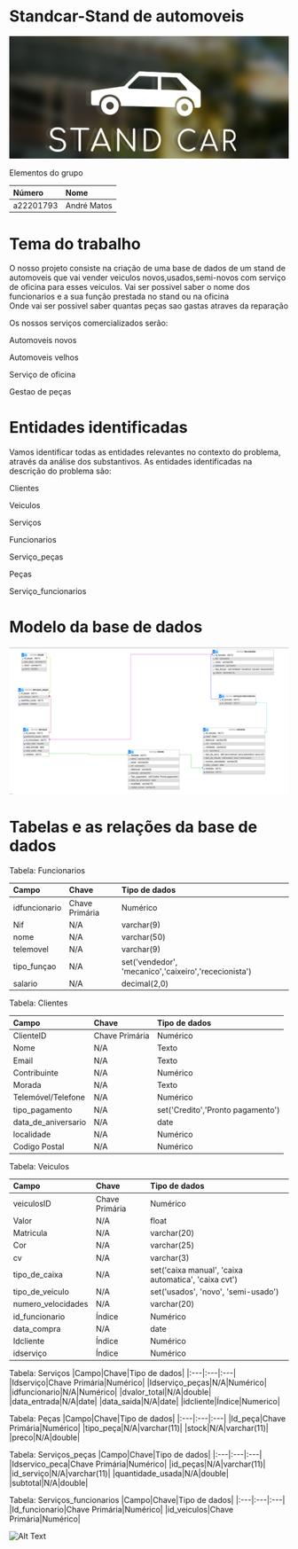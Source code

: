 # Standcar-Stand de automoveis
![imagem](./img/stand-car.PNG)




 Elementos do grupo

|Número|Nome            |
|:-----|:---------------|
|a22201793 |André Matos |

# Tema do trabalho

O nosso projeto consiste na criação de uma base de dados de um stand de automoveis que vai vender veiculos novos,usados,semi-novos com serviço de oficina para esses veiculos.
Vai ser possivel saber o nome dos funcionarios e a sua função prestada no stand ou na oficina  
Onde vai ser possivel saber quantas peças sao gastas atraves da reparação

Os nossos  serviços  comercializados serão:

Automoveis novos

Automoveis velhos

Serviço de oficina
 
Gestao de peças 

# Entidades identificadas

Vamos identificar todas as entidades relevantes no contexto do problema, através da análise dos substantivos. 
As entidades identificadas na descrição do problema são:

Clientes

Veiculos
 
Serviços

Funcionarios

Serviço_peças

Peças

Serviço_funcionarios



# Modelo da base de dados

![imagem](./img/base-de-dados-temporaria.png)


# Tabelas e as relações da base de dados


Tabela: Funcionarios

|Campo|Chave|Tipo de dados|
|:---|:---|:---|
|idfuncionario|Chave Primária|Numérico|
|Nif|N/A|varchar(9)|
|nome|N/A|varchar(50)|
|telemovel|N/A|varchar(9)|
|tipo_funçao|N/A|set('vendedor', 'mecanico','caixeiro','rececionista')|
|salario|N/A|decimal(2,0)|



Tabela: Clientes

|Campo|Chave|Tipo de dados|
|:---|:---|:---|
|ClienteID|Chave Primária|Numérico|
|Nome|N/A|Texto|
|Email|N/A|Texto|
|Contribuinte|N/A|Numérico|
|Morada|N/A|Texto|
|Telemóvel/Telefone|N/A|Numérico|
|tipo_pagamento|N/A|set('Credito','Pronto pagamento')|
|data_de_aniversario|N/A|date|
|localidade|N/A|Numérico|
|Codigo Postal|N/A|Numérico|


Tabela: Veiculos

|Campo|Chave|Tipo de dados|
|:---|:---|:---|
|veiculosID|Chave Primária|Numérico|
|Valor|N/A|float|
|Matricula|N/A|varchar(20)|
|Cor|N/A|varchar(25)|
|cv|N/A|varchar(3)|
|tipo_de_caixa|N/A|set('caixa manual', 'caixa automatica', 'caixa cvt')
|tipo_de_veiculo|N/A|set('usados', 'novo', 'semi-usado')|
|numero_velocidades	|N/A|varchar(20)|
|id_funcionario|Índice|Numérico|
|data_compra|N/A|date|
|Idcliente|Índice|Numérico|
|idserviço|Índice|Numérico|


Tabela: Serviços
|Campo|Chave|Tipo de dados|
|:---|:---|:---|
|Idserviço|Chave Primária|Numérico|
|Idserviço_peças|N/A|Numérico|
|idfuncionario|N/A|Numérico|
|dvalor_total|N/A|double|
|data_entrada|N/A|date|
|data_saida|N/A|date|
|idcliente|Índice|Numerico|

Tabela: Peças
|Campo|Chave|Tipo de dados|
|:---|:---|:---|
|Id_peça|Chave Primária|Numérico|
|tipo_peça|N/A|varchar(11)|
|stock|N/A|varchar(11)|
|preco|N/A|double|



Tabela: Serviços_peças
|Campo|Chave|Tipo de dados|
|:---|:---|:---|
|Idservico_peca|Chave Primária|Numérico|
|id_peças|N/A|varchar(11)|
|id_serviço|N/A|varchar(11)|
|quantidade_usada|N/A|double|
|subtotal|N/A|double|


Tabela: Serviços_funcionarios
|Campo|Chave|Tipo de dados|
|:---|:---|:---|
|Id_funcionario|Chave Primária|Numérico|
|id_veiculos|Chave Primária|Numérico|


![Alt Text](https://media.giphy.com/media/WGINHOgktq6IHJjgYR/giphy.gif)
